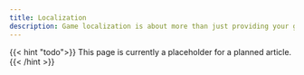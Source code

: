 ```yaml
---
title: Localization
description: Game localization is about more than just providing your game in different languages. Different cultures have different rules, theology, mythology, and so on. Ensuring that these cultural differences are accounted for can increase the appeal of your game and reduce the risk of being unintentionally offensive.
---
```


{{< hint "todo">}}
This page is currently a placeholder for a planned article.
{{< /hint >}}